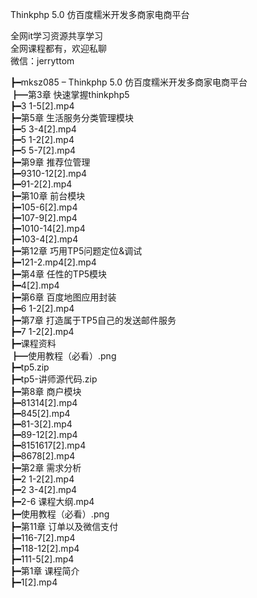 Thinkphp 5.0 仿百度糯米开发多商家电商平台

全网it学习资源共享学习<br>全网课程都有，欢迎私聊<br>微信：jerryttom<br>

┣━mksz085 – Thinkphp 5.0 仿百度糯米开发多商家电商平台<br> ┣━第3章 快速掌握thinkphp5<br> ┣━3 1-5[2].mp4<br> ┣━第5章 生活服务分类管理模块<br> ┣━5 3-4[2].mp4<br> ┣━5 1-2[2].mp4<br> ┣━5 5-7[2].mp4<br> ┣━第9章 推荐位管理<br> ┣━9310-12[2].mp4<br> ┣━91-2[2].mp4<br> ┣━第10章 前台模块<br> ┣━105-6[2].mp4<br> ┣━107-9[2].mp4<br> ┣━1010-14[2].mp4<br> ┣━103-4[2].mp4<br> ┣━第12章 巧用TP5问题定位&amp;调试<br> ┣━121-2.mp4[2].mp4<br> ┣━第4章 任性的TP5模块<br> ┣━4[2].mp4<br> ┣━第6章 百度地图应用封装<br> ┣━6 1-2[2].mp4<br> ┣━第7章 打造属于TP5自己的发送邮件服务<br> ┣━7 1-2[2].mp4<br> ┣━课程资料<br> ┣━使用教程（必看）.png<br> ┣━tp5.zip<br> ┣━tp5-讲师源代码.zip<br> ┣━第8章 商户模块<br> ┣━81314[2].mp4<br> ┣━845[2].mp4<br> ┣━81-3[2].mp4<br> ┣━89-12[2].mp4<br> ┣━8151617[2].mp4<br> ┣━8678[2].mp4<br> ┣━第2章 需求分析<br> ┣━2 1-2[2].mp4<br> ┣━2 3-4[2].mp4<br> ┣━2-6 课程大纲.mp4<br> ┣━使用教程（必看）.png<br> ┣━第11章 订单以及微信支付<br> ┣━116-7[2].mp4<br> ┣━118-12[2].mp4<br> ┣━111-5[2].mp4<br> ┣━第1章 课程简介<br> ┣━1[2].mp4